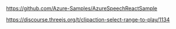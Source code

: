 <!-- npm install microsoft-cognitiveservices-speech-sdk -->

<!-- setx SPEECH_KEY your-key -->

<!-- https://learn.microsoft.com/en-us/azure/cognitive-services/speech-service/how-to-recognize-speech?pivots=programming-language-javascript -->

<!-- https://learn.microsoft.com/en-us/azure/cognitive-services/speech-service/get-started-speech-to-text?tabs=windows%2Cterminal&pivots=programming-language-javascript -->

https://github.com/Azure-Samples/AzureSpeechReactSample

https://discourse.threejs.org/t/clipaction-select-range-to-play/1134
